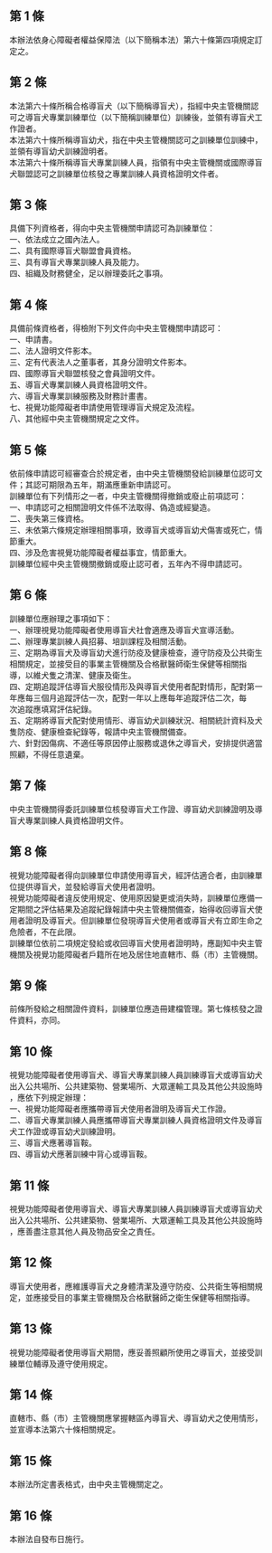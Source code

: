 第 1 條
-------
本辦法依身心障礙者權益保障法（以下簡稱本法）第六十條第四項規定訂  
定之。

第 2 條
-------
本法第六十條所稱合格導盲犬（以下簡稱導盲犬），指經中央主管機關認  
可之導盲犬專業訓練單位（以下簡稱訓練單位）訓練後，並領有導盲犬工  
作證者。  
本法第六十條所稱導盲幼犬，指在中央主管機關認可之訓練單位訓練中，  
並領有導盲幼犬訓練證明者。  
本法第六十條所稱導盲犬專業訓練人員，指領有中央主管機關或國際導盲  
犬聯盟認可之訓練單位核發之專業訓練人員資格證明文件者。

第 3 條
-------
具備下列資格者，得向中央主管機關申請認可為訓練單位：  
一、依法成立之國內法人。  
二、具有國際導盲犬聯盟會員資格。  
三、具有導盲犬專業訓練人員及能力。  
四、組織及財務健全，足以辦理委託之事項。

第 4 條
-------
具備前條資格者，得檢附下列文件向中央主管機關申請認可：  
一、申請書。  
二、法人證明文件影本。  
三、定有代表法人之董事者，其身分證明文件影本。  
四、國際導盲犬聯盟核發之會員證明文件。  
五、導盲犬專業訓練人員資格證明文件。  
六、導盲犬專業訓練服務及財務計畫書。  
七、視覺功能障礙者申請使用管理導盲犬規定及流程。  
八、其他經中央主管機關規定之文件。

第 5 條
-------
依前條申請認可經審查合於規定者，由中央主管機關發給訓練單位認可文  
件；其認可期限為五年，期滿應重新申請認可。  
訓練單位有下列情形之一者，中央主管機關得撤銷或廢止前項認可：  
一、申請認可之相關證明文件係不法取得、偽造或經變造。  
二、喪失第三條資格。  
三、未依第六條規定辦理相關事項，致導盲犬或導盲幼犬傷害或死亡，情  
    節重大。  
四、涉及危害視覺功能障礙者權益事宜，情節重大。  
訓練單位經中央主管機關撤銷或廢止認可者，五年內不得申請認可。

第 6 條
-------
訓練單位應辦理之事項如下：  
一、辦理視覺功能障礙者使用導盲犬社會適應及導盲犬宣導活動。  
二、辦理專業訓練人員招募、培訓課程及相關活動。  
三、定期為導盲犬及導盲幼犬進行防疫及健康檢查，遵守防疫及公共衛生  
    相關規定，並接受目的事業主管機關及合格獸醫師衛生保健等相關指  
    導，以維犬隻之清潔、健康及衛生。  
四、定期追蹤評估導盲犬服役情形及與導盲犬使用者配對情形，配對第一  
    年應每三個月追蹤評估一次，配對一年以上應每年追蹤評估二次，每  
    次追蹤應填寫評估紀錄。  
五、定期將導盲犬配對使用情形、導盲幼犬訓練狀況、相關統計資料及犬  
    隻防疫、健康檢查紀錄等，報請中央主管機關備查。  
六、針對因傷病、不適任等原因停止服務或退休之導盲犬，安排提供適當  
    照顧，不得任意遺棄。

第 7 條
-------
中央主管機關得委託訓練單位核發導盲犬工作證、導盲幼犬訓練證明及導  
盲犬專業訓練人員資格證明文件。

第 8 條
-------
視覺功能障礙者得向訓練單位申請使用導盲犬，經評估適合者，由訓練單  
位提供導盲犬，並發給導盲犬使用者證明。  
視覺功能障礙者違反使用規定、使用原因變更或消失時，訓練單位應備一  
定期間之評估結果及追蹤紀錄報請中央主管機關備查，始得收回導盲犬使  
用者證明及導盲犬。但訓練單位發現導盲犬使用者或導盲犬有立即生命之  
危險者，不在此限。  
訓練單位依前二項規定發給或收回導盲犬使用者證明時，應副知中央主管  
機關及視覺功能障礙者戶籍所在地及居住地直轄市、縣（市）主管機關。

第 9 條
-------
前條所發給之相關證件資料，訓練單位應造冊建檔管理。第七條核發之證  
件資料，亦同。

第 10 條
--------
視覺功能障礙者使用導盲犬、導盲犬專業訓練人員訓練導盲犬或導盲幼犬  
出入公共場所、公共建築物、營業場所、大眾運輸工具及其他公共設施時  
，應依下列規定辦理：  
一、視覺功能障礙者應攜帶導盲犬使用者證明及導盲犬工作證。  
二、導盲犬專業訓練人員應攜帶導盲犬專業訓練人員資格證明文件及導盲  
    犬工作證或導盲幼犬訓練證明。  
三、導盲犬應著導盲鞍。  
四、導盲幼犬應著訓練中背心或導盲鞍。

第 11 條
--------
視覺功能障礙者使用導盲犬、導盲犬專業訓練人員訓練導盲犬或導盲幼犬  
出入公共場所、公共建築物、營業場所、大眾運輸工具及其他公共設施時  
，應善盡注意其他人員及物品安全之責任。

第 12 條
--------
導盲犬使用者，應維護導盲犬之身體清潔及遵守防疫、公共衛生等相關規  
定，並應接受目的事業主管機關及合格獸醫師之衛生保健等相關指導。

第 13 條
--------
視覺功能障礙者使用導盲犬期間，應妥善照顧所使用之導盲犬，並接受訓  
練單位輔導及遵守使用規定。

第 14 條
--------
直轄市、縣（市）主管機關應掌握轄區內導盲犬、導盲幼犬之使用情形，  
並宣導本法第六十條相關規定。

第 15 條
--------
本辦法所定書表格式，由中央主管機關定之。

第 16 條
--------
本辦法自發布日施行。

